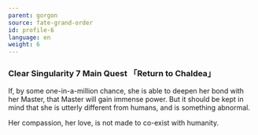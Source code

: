 ```yaml
---
parent: gorgon
source: fate-grand-order
id: profile-6
language: en
weight: 6
---
```


### Clear Singularity 7 Main Quest 「Return to Chaldea」

If, by some one-in-a-million chance, she is able to deepen her bond with her Master, that Master will gain immense power.
But it should be kept in mind that she is utterly different from humans, and is something abnormal.

Her compassion, her love, is not made to co-exist with humanity.
